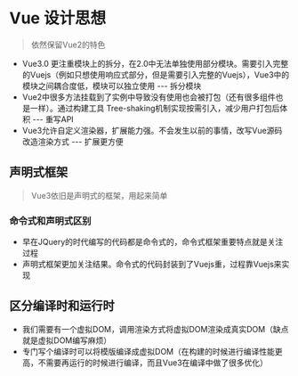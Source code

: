 # Vue 设计思想
> 依然保留Vue2的特色

* Vue3.0 更注重模块上的拆分，在2.0中无法单独使用部分模块。需要引入完整的Vuejs（例如只想使用响应式部分，但是需要引入完整的Vuejs），Vue3中的模块之间耦合度低，模块可以独立使用 --- 拆分模块
* Vue2中很多方法挂载到了实例中导致没有使用也会被打包（还有很多组件也是一样）。通过构建工具 Tree-shaking机制实现按需引入，减少用户打包后体积 --- 重写API
* Vue3允许自定义渲染器，扩展能力强。不会发生以前的事情，改写Vue源码改造渲染方式 --- 扩展更方便

## 声明式框架
> Vue3依旧是声明式的框架，用起来简单

### 命令式和声明式区别
* 早在JQuery的时代编写的代码都是命令式的，命令式框架重要特点就是关注过程
* 声明式框架更加关注结果。命令式的代码封装到了Vuejs重，过程靠Vuejs来实现

## 区分编译时和运行时
* 我们需要有一个虚拟DOM，调用渲染方式将虚拟DOM渲染成真实DOM（缺点就是虚拟DOM编写麻烦）
* 专门写个编译时可以将模版编译成虚拟DOM（在构建的时候进行编译性能更高，不需要再运行的时候进行编译，而且Vue3在编译中做了很多优化）